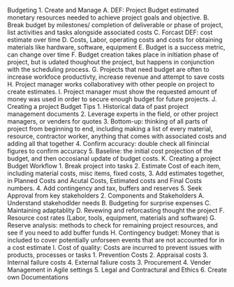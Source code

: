 Budgeting
	1. Create and Manage
		A. DEF: Project Budget estimated monetary resources needed to achieve project goals and objective. 
		B. Break budget by milestones/ completion of deliverable or phase of project, list activities and tasks alongside associated costs
		C. Forcast DEF: cost estimate over time
		D. Costs, Labor, operating costs and costs for obtaining materials like hardware, software, equipment 
		E. Budget is a success metric, can change over time
		F. Budget creation takes place in initiation phase of project, but is udated thoughout the project, but happens in conjunction with the scheduling process.
		G. Projects that need budget are often to increase workfoce productivty, increase revenue and attempt to save costs
		H. Project manager works collaborativey with other people on project to create estimates. 
		I. Project manager must show the requested amount of money was used in order to secure enough budget for future projects. 
		J. Creating a project Budget Tips
			1. Historical data of past project management documents
			2. Leverage experts in the field, or other project managers, or venders for quotes
			3. Bottom-up: thinking of all parts of project from beginning to end, including making a list of every material, resource, contractor worker, anything that comes with associated costs and adding all that together
			4. Confirm accuracy: double check all finincial figures to confirm accuracy
			5. Baseline: the initial cost projection of the budget, and then occosianal update of budget costs. 
		K. Creating a project Budget Workflow
			1. Break project into tasks 
			2. Estimate Cost of each item, including material costs, misc items, fixed costs, 
			3. Add estimates together, in Planned Costs and Acutal Costs, Estimated costs and Final Costs numbers.
			4. Add contingency and tax, buffers and reserves 
			5. Seek Approval from key stakeholders
	2. Components and Stakeholders
		A. Understand stakehodlder needs
		B. Budgeting for surprise expenses
		C. Maintaining adaptablity
		D. Revewing and reforcasting thought the project
		F. Resource cost rates (Labor, tools, equipment, materials and software)
		G. Reserve analysis: methods to check for remaining project resources, and see if you need to add buffer funds
		H. Contingency budget: Money that is included to cover potentially unforseen events that are not accounted for in a cost estimate
		I. Cost of quality: Costs are incurred to prevent issues with products, processes or tasks
			1. Prevention Costs
			2. Appraisal costs
			3. Internal failure costs
			4. External faliure costs
	3. Procurement
	4. Vender Management in Agile settings
	5. Legal and Contractural and Ethics
	6. Create own Documentations 
